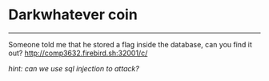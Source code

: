 # Darkwhatever coin

------

Someone told me that he stored a flag inside the database, can you find it out?
http://comp3632.firebird.sh:32001/c/

*hint: can we use sql injection to attack?*
